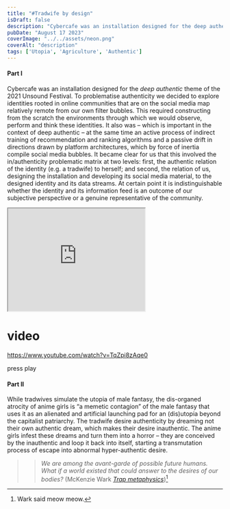 ```yaml
---
title: "#Tradwife by design"
isDraft: false
description: "Cybercafe was an installation designed for the deep authentic theme of the 2021 Unsound Festival. To problematise authenticity we decided to explore identities rooted in online communities that are on the social media map relatively remote from our own filter bubbles."
pubDate: "August 17 2023"
coverImage: "../../assets/neon.png"
coverAlt: "description"
tags: ['Utopia', 'Agriculture', 'Authentic']
---
```


#### Part I

Cybercafe was an installation designed for the *deep authentic* theme of the 2021 Unsound Festival. To problematise authenticity we decided to explore identities rooted in online communities that are on the social media map relatively remote from our own filter bubbles. This required constructing from the scratch the environments through which we would observe, perform and think these identities. It also was – which is important in the context of deep authentic – at the same time an active process of indirect training of recommendation and ranking algorithms and a passive drift in directions drawn by platform architectures, which by force of inertia compile social media bubbles. It became clear for us that this involved the in/authenticity problematic matrix at two levels: first, the authentic relation of the identity (e.g. a tradwife) to herself; and second, the relation of us, designing the installation and developing its social media material, to the designed identity and its data streams. At certain point it is indistinguishable whether the identity and its information feed is an outcome of our subjective perspective or a genuine representative of the community.

<iframe width="320" height="240" src="https://www.youtube.com/watch?v=TqZpi8zAqe0">  
</iframe>

# video

https://www.youtube.com/watch?v=TqZpi8zAqe0

press play

#### Part II

While tradwives simulate the utopia of male fantasy, the dis-organed atrocity of anime girls is “a memetic contagion” of the male fantasy that uses it as an alienated and artificial launching pad for an (dis)utopia beyond the capitalist patriarchy. The tradwife desire authenticity by dreaming not their own authentic dream, which makes their desire inauthentic. The anime girls infest these dreams and turn them into a horror – they are conceived by the inauthentic and loop it back into itself, starting a transmutation process of escape into abnormal hyper-authentic desire.

>>*We are among the avant-garde of possible future humans. What if a world existed that could answer to the desires of our bodies?* (McKenzie Wark [*Trap metaphysics*](https://www.e-flux.com/journal/122/429125/trap-metaphysics/))[^1]



[^1]: Wark said meow meow.